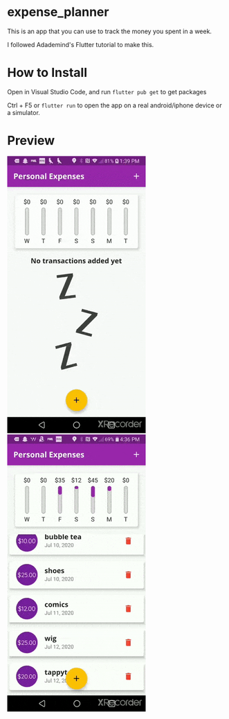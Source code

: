 # expense_planner
This is an app that you can use to track the money you spent in a week.

I followed Adademind's Flutter tutorial to make this.

# How to Install
Open in Visual Studio Code, and run `flutter pub get` to get packages

Ctrl + F5 or `flutter run` to open the app on a real android/iphone device or a simulator.

# Preview

<img src="assets/images/demo1.gif">

<img src="assets/images/demo2.gif">